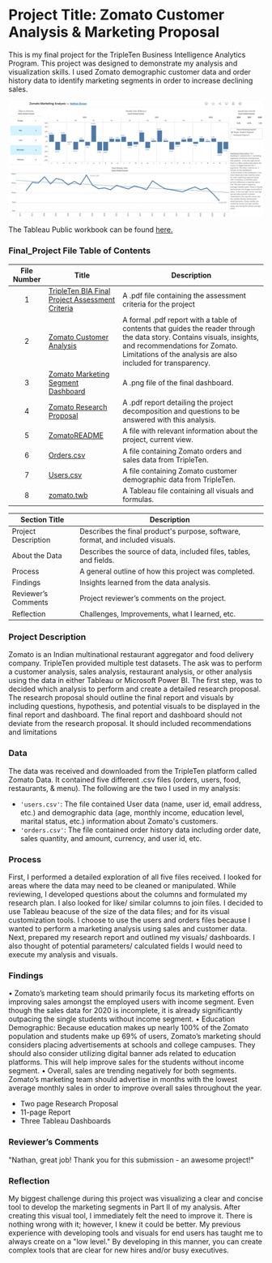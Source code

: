 ﻿# Project Title: Zomato Customer Analysis & Marketing Proposal

This is my final project for the TripleTen Business Intelligence Analytics Program. This project was designed to demonstrate my analysis and visualization skills. I used Zomato demographic customer data and order history data to identify marketing segments in order to increase declining sales.

[<img src="https://github.com/nbrown5071/Data_projects_TripleTen/blob/main/Final_Project/Zomato%20Marketing%20Segment%20Dashboard.png" alt="Zomato Marketing Analysis Dashboard">](https://public.tableau.com/views/zomato_17372380991730/MarketingDashboard?:language=en-US&:sid=&:redirect=auth&:display_count=n&:origin=viz_share_link)

The Tableau Public workbook can be found <a href='https://public.tableau.com/views/zomato_17372380991730/MarketingDashboard?:language=en-US&:sid=&:redirect=auth&:display_count=n&:origin=viz_share_link'><u>here</u>.</a>

### Final_Project File Table of Contents
| File Number | Title | Description |
| :-----------: | ----------- |----------- |
| 1 | [TripleTen BIA Final Project Assessment Criteria](https://github.com/nbrown5071/Data_projects_TripleTen/blob/main/Final_Project/TripleTen%20BIA%20Final%20Project%20Assessment%20Criteria.pdf) | A .pdf file containing the assessment criteria for the project | 
| 2 | [Zomato Customer Analysis](https://github.com/nbrown5071/Data_projects_TripleTen/blob/main/Final_Project/Zomato%20Customer%20Analysis.pdf) | A formal .pdf report with a table of contents that guides the reader through the data story. Contains visuals, insights, and recommendations for Zomato. Limitations of the analysis are also included for transparency. |
| 3 | [Zomato Marketing Segment Dashboard](https://github.com/nbrown5071/Data_projects_TripleTen/blob/main/Final_Project/Zomato%20Marketing%20Segment%20Dashboard.png) | A .png file of the final dashboard. |
| 4 | [Zomato Research Proposal](https://github.com/nbrown5071/Data_projects_TripleTen/blob/main/Final_Project/Zomato%20Research%20Proposal.pdf) | A .pdf report detailing the project decomposition and questions to be answered with this analysis. | 
| 5 | [ZomatoREADME](https://github.com/nbrown5071/Data_projects_TripleTen/blob/main/Final_Project/ZomatoREADME.md) | A file with relevant information about the project, current view. | 
| 6 | [Orders.csv](https://github.com/nbrown5071/Data_projects_TripleTen/blob/main/Final_Project/orders.csv) | A file containing Zomato orders and sales data from TripleTen. |
| 7 | [Users.csv](https://github.com/nbrown5071/Data_projects_TripleTen/blob/main/Final_Project/users.csv) | A file containing Zomato customer demographic data from TripleTen. |
| 8 | [zomato.twb](https://github.com/nbrown5071/Data_projects_TripleTen/blob/main/Final_Project/zomato.twb) | A Tableau file containing all visuals and formulas. | 



| Section Title | Description |
| ----------- |----------- |
| Project Description | Describes the final product's purpose, software, format, and included visuals. |
| About the Data | Describes the source of data, included files, tables, and fields. |
| Process | A general outline of how this project was completed. |
| Findings | Insights learned from the data analysis. |
| Reviewer’s Comments | Project reviewer’s comments on the project. |
| Reflection | Challenges, Improvements, what I learned, etc. | 

### Project Description 
Zomato is an Indian multinational restaurant aggregator and food delivery company. TripleTen provided multiple test datasets. The ask was to perform a customer analysis, sales analysis, restaurant analysis, or other analysis using the data in either Tableau or Microsoft Power BI. The first step, was to decided which analysis to perform and create a detailed research proposal. The research proposal should outline the final report and visuals by including questions, hypothesis, and potential visuals to be displayed in the final report and dashboard. The final report and dashboard should not deviate from the research proposal. It should included recommendations and limitations

### Data
The data was received and downloaded from the TripleTen platform called Zomato Data. It contained five different .csv files (orders, users, food, restaurants, & menu). The following are the two I used in my analysis:
- `'users.csv'`: The file contained User data (name, user id, email address, etc.) and demographic data (age, monthly income, education level, marital status, etc.) information about Zomato's customers.
- `'orders.csv'`: The file contained order history data including order date, sales quantity, and amount, currency, and user id, etc.

### Process
First, I performed a detailed exploration of all five files received. I looked for areas where the data may need to be cleaned or manipulated. While reviewing, I developed questions about the columns and formulated my research plan. I also looked for like/ similar columns to join files. I decided to use Tableau beacuse of the size of the data files; and for its visual customization tools. I choose to use the users and orders files because I wanted to perform a marketing analysis using sales and customer data. Next, prepared my research report and outlined my visuals/ dashboards. I also thought of potential parameters/ calculated fields I would need to execute my analysis and visuals. 

### Findings
• Zomato’s marketing team should primarily focus its marketing efforts on improving sales amongst the employed users with income segment. Even though the sales data for 2020 is incomplete, it is already significantly outpacing the single students without income segment.
• Education Demographic: Because education makes up nearly 100% of the Zomato population and students make up 69% of users, Zomato’s marketing should considers placing advertisements at schools and college campuses. They should also consider utilizing digital banner ads related to education platforms. This will help improve sales for the students without income segment.
• Overall, sales are trending negatively for both segments. Zomato’s marketing team should advertise in months with the lowest average monthly sales in order to improve overall sales throughout the year.
  - Two page Research Proposal
  - 11-page Report
  - Three Tableau Dashboards

### Reviewer’s Comments
"Nathan, great job! Thank you for this submission - an awesome project!"

### Reflection
My biggest challenge during this project was visualizing a clear and concise tool to develop the marketing segments in Part II of my analysis. After creating this visual tool, I immediately felt the need to improve it. There is nothing wrong with it; however, I knew it could be better. My previous experience with developing tools and visuals for end users has taught me to always create on a "low level." By developing in this manner, you can create complex tools that are clear for new hires and/or busy executives.
